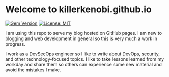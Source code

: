 # Welcome to killerkenobi.github.io 
[![Gem Version](https://img.shields.io/gem/v/jekyll-theme-chirpy)](https://rubygems.org/gems/jekyll-theme-chirpy) [![License: MIT](https://img.shields.io/badge/License-MIT-yellow.svg)](https://opensource.org/licenses/MIT)

I am using this repo to serve my blog hosted on GitHub pages. I am new to blogging and web development in general so this is very much a work in progress.

I work as a DevSecOps engineer so I like to write about DevOps, security, and other technology-focused topics. I like to take lessons learned from my workday and share them so others can experience some new material and avoid the mistakes I make.

